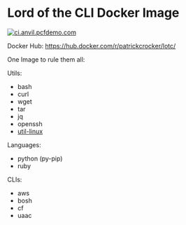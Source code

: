 # Lord of the CLI Docker Image

[![ci.anvil.pcfdemo.com](https://ci.anvil.pcfdemo.com/api/v1/teams/main/pipelines/docker-lotc/jobs/build/badge)](https://ci.anvil.pcfdemo.com/teams/main/pipelines/docker-lotc)

Docker Hub: https://hub.docker.com/r/patrickcrocker/lotc/

One Image to rule them all:

Utils:
- bash
- curl
- wget
- tar
- jq
- openssh
- [util-linux](https://pkgs.alpinelinux.org/package/v3.4/main/x86_64/util-linux)

Languages:
- python (py-pip)
- ruby

CLIs:
- aws
- bosh
- cf
- uaac
